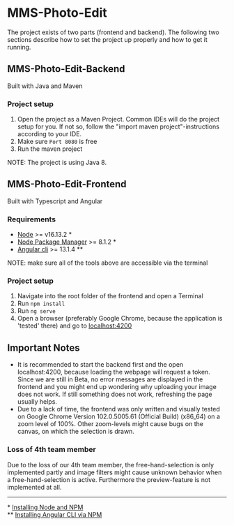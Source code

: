 # MMS-Photo-Edit

The project exists of two parts (frontend and backend). The following two sections describe how to set the project up properly and how to get it running.

## MMS-Photo-Edit-Backend

Built with Java and Maven

### Project setup

1. Open the project as a Maven Project. Common IDEs will do the project setup for you. If not so, follow the "import maven project"-instructions according to your IDE.
2. Make sure <code>Port 8080</code> is free
3. Run the maven project

NOTE: The project is using Java 8.

## MMS-Photo-Edit-Frontend

Built with Typescript and Angular

### Requirements

- [Node](https://nodejs.org/en/) >= v16.13.2 \*
- [Node Package Manager](https://www.npmjs.com/) >= 8.1.2 \*
- [Angular cli](https://angular.io/cli) >= 13.1.4 \*\*

NOTE: make sure all of the tools above are accessible via the terminal

### Project setup

1. Navigate into the root folder of the frontend and open a Terminal
2. Run <code>npm install</code>
3. Run <code>ng serve</code>
4. Open a browser (preferably Google Chrome, because the application is 'tested' there) and go to [localhost:4200](http://localhost:4200/)

## Important Notes

- It is recommended to start the backend first and the open localhost:4200, because loading the webpage will request a token. Since we are still in Beta, no error messages are displayed in the frontend and you might end up wondering why uploading your image does not work. If still something does not work, refreshing the page usually helps.
- Due to a lack of time, the frontend was only written and visually tested on Google Chrome Version 102.0.5005.61 (Official Build) (x86_64) on a zoom level of 100%. Other zoom-levels might cause bugs on the canvas, on which the selection is drawn.

### Loss of 4th team member

Due to the loss of our 4th team member, the free-hand-selection is only implemented partly and image filters might cause unknown behavior when a free-hand-selection is active. Furthermore the preview-feature is not implemented at all.

---

\* [Installing Node and NPM](https://docs.npmjs.com/downloading-and-installing-node-js-and-npm)  
\*\* [Installing Angular CLI via NPM](https://angular.io/cli)
